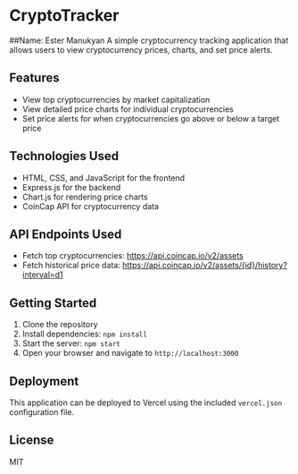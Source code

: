 # CryptoTracker
##Name: Ester Manukyan
A simple cryptocurrency tracking application that allows users to view cryptocurrency prices, charts, and set price alerts.

## Features

- View top cryptocurrencies by market capitalization
- View detailed price charts for individual cryptocurrencies
- Set price alerts for when cryptocurrencies go above or below a target price

## Technologies Used

- HTML, CSS, and JavaScript for the frontend
- Express.js for the backend
- Chart.js for rendering price charts
- CoinCap API for cryptocurrency data

## API Endpoints Used

- Fetch top cryptocurrencies: https://api.coincap.io/v2/assets
- Fetch historical price data: https://api.coincap.io/v2/assets/{id}/history?interval=d1

## Getting Started

1. Clone the repository
2. Install dependencies: `npm install`
3. Start the server: `npm start`
4. Open your browser and navigate to `http://localhost:3000`

## Deployment

This application can be deployed to Vercel using the included `vercel.json` configuration file.

## License

MIT
